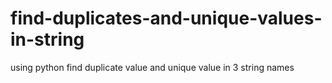 # find-duplicates-and-unique-values-in-string
using python find duplicate value and unique value in 3 string names
